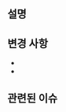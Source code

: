 ## 설명
<!-- PR의 목적과 변경 사항에 대해 간략히 설명하세요. -->


## 변경 사항
<!-- 이 PR에서 변경된 주요 사항들을 나열하세요. -->
* 
* 


## 관련된 이슈
<!-- 이 PR이 해결하는 이슈 번호를 작성하세요. -->

